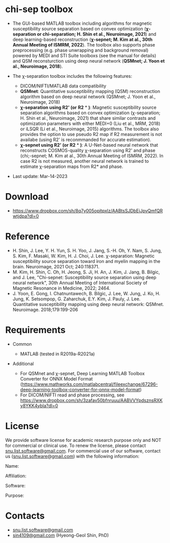#  chi-sep toolbox

* The GUI-based MATLAB toolbox including algorithms for magnetic susceptibility source separation based on convex optimization (**&chi;-separation or chi-separation; H. Shin et al., Neuroimage, 2021**) and deep learning-based reconstruction (**&chi;-sepnet; M. Kim at al., 30th Annual Meeting of ISMRM, 2022**). The toolbox also supports phase preprocessing (e.g. phase unwrapping and background removal) powered by MEDI and STI Suite toolboxs (see the manual for details) and QSM reconsturction using deep neural network (**QSMnet; J. Yoon et al., Neuroimage, 2018**). 

* The &chi;-separation toolbox includes the following features:
  - DICOM/NIFTI/MATLAB data compatibility
  - **QSMnet**: Quantitative susceptibility mapping (QSM) reconstruction algorithm based on deep neural network (QSMnet; J. Yoon et al., Neuroimage, 2018)
  - **&chi;-separation using R2' (or** **R2** * **)**: Magnetic susceptibility source separation algorithms based on convex optimization (&chi;-separation; H. Shin et al., Neuroimage, 2021) that share similar contrasts and optimization parameters with either MEDI+0 (Liu et al., MRM, 2018) or iLSQR (Li et al., Neuroimage, 2015) algorithms. The toolbox also provides the option to use pseudo R2 map if R2 measurement is not availabe (using R2' is reconmmanded for accurate estimation).
  - **&chi;-sepnet using R2' (or** **R2** * **)**: A U-Net-based neural network that reconstructs COSMOS-quality &chi;-separation using R2' and phase (chi;-sepnet; M. Kim at al., 30th Annual Meeting of ISMRM, 2022). In case R2 is not measured, another neural network is trained to estimate &chi;-separation maps from R2* and phase.

* Last update: Mar-14-2023

# Download
* https://www.dropbox.com/sh/8q7y005opitpxlz/AABtsSJDbEjJpvQmfQRwtjdpa?dl=0

# Reference

* H. Shin, J. Lee, Y. H. Yun, S. H. Yoo, J. Jang, S.-H. Oh, Y. Nam, S. Jung, S. Kim, F. Masaki, W. Kim, H. J. Choi, J. Lee. &chi;-separation: Magnetic susceptibility source separation toward iron and myelin mapping in the brain. Neuroimage, 2021 Oct; 240:118371.
* M. Kim, H. Shin, C. Oh, H. Jeong, S. Ji, H. An, J. Kim, J. Jang, B. Bilgic, and J. Lee, "Chi-sepnet: Susceptibility source separation using deep neural network", 30th Annual Meeting of International Society of Magnetic Resonance in Medicine, 2022; 2464.
* J. Yoon, E. Gong, I. Chatnuntawech, B. Bilgic, J. Lee, W. Jung, J. Ko, H. Jung, K. Setsompop, G. Zaharchuk, E.Y. Kim, J. Pauly, J. Lee. Quantitative susceptibility mapping using deep neural network: QSMnet. Neuroimage. 2018;179:199-206


# Requirements

* Common
  - MATLAB (tested in R2019a-R2021a)

* Additional
  - For QSMnet and &chi;-sepnet, Deep Learning MATLAB Toolbox Converter for ONNX Model Format (https://www.mathworks.com/matlabcentral/fileexchange/67296-deep-learning-toolbox-converter-for-onnx-model-format)
  - For DICOM/NIFTI read and phase processing, see https://www.dropbox.com/sh/3zafav50bfnruuu/AABVVYpdsznsRXKy8YKK4ybla?dl=0


# License
We provide software license for academic research purpose only and NOT for commercial or clinical use. To renew the license, please contact snu.list.software@gmail.com. For commercial use of our software, contact us (snu.list.software@gmail.com) with the following information:

Name:

Affiliation:

Software:

Purpose:


# Contacts
* snu.list.software@gmail.com
* sin4109@gmail.com (Hyeong-Geol Shin, PhD)
